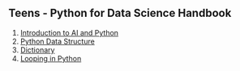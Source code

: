 ## Teens - Python for Data Science Handbook

1. [Introduction to AI and Python](lesson1/lesson1.ipynb)
2. [Python Data Structure](lesson2/lesson2.ipynb)
3. [Dictionary](lesson3/lesson3.ipynb)
4. [Looping in Python](lesson4/lesson4.ipynb)